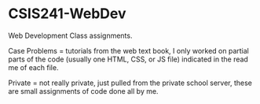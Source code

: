 # CSIS241-WebDev
<p>Web Development Class assignments.

<p>Case Problems = tutorials from the web text book, I only worked on partial parts of the code (usually one HTML, CSS, or JS file) indicated in the read me of each file.

<p>Private = not really private, just pulled from the private school server, these are small assignments of code done all by me.
